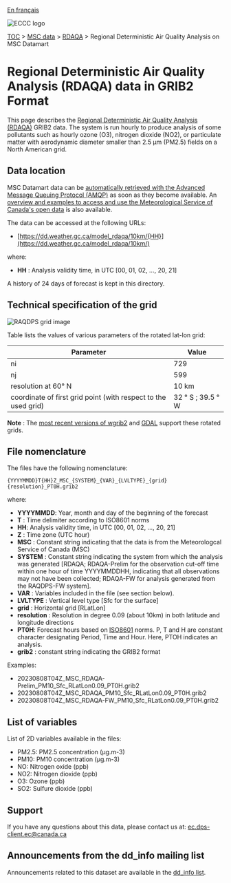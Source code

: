 [En français](readme_rdaqa-datamart_fr.md)

![ECCC logo](../../img_eccc-logo.png)

[TOC](../../readme_en.md) > [MSC data](../readme_en.md) > [RDAQA](readme_rdaqa_en.md) > Regional Deterministic Air Quality Analysis on MSC Datamart

# Regional Deterministic Air Quality Analysis (RDAQA) data in GRIB2 Format

This page describes the [Regional Deterministic Air Quality Analysis (RDAQA)](readme_rdaqa_en.md) GRIB2 data. The system is run hourly to produce analysis of some pollutants such as hourly ozone (O3), nitrogen dioxide (NO2), or particulate matter with aerodynamic diameter smaller than 2.5 μm (PM2.5) fields on a North American grid. 

## Data location

MSC Datamart data can be [automatically retrieved with the Advanced Message Queuing Protocol (AMQP)](../../msc-datamart/amqp_en.md) as soon as they become available. An [overview and examples to access and use the Meteorological Service of Canada's open data](../../usage/readme_en.md) is also available.

The data can be accessed at the following URLs:

* [https://dd.weather.gc.ca/model_rdaqa/10km/{HH}](https://dd.weather.gc.ca/model_rdaqa/10km/) 

where:

* __HH__ : Analysis validity time, in UTC [00, 01, 02, ..., 20, 21]


A history of 24 days of forecast is kept in this directory.

## Technical specification of the grid

![RAQDPS grid image](https://collaboration.cmc.ec.gc.ca/cmc/cmos/public_doc/msc-data/nwp_raqdps-fw/grille_raqdps-fw.png)

Table lists the values of various parameters of the rotated lat-lon grid:

| Parameter | Value |
| ------ | ------ |
| ni | 729 |
| nj | 599 | 
| resolution at 60° N | 10 km |
| coordinate of first grid point (with respect to the used grid) | 32 ° S ; 39.5 ° W |

__Note__ : The [most recent versions of wgrib2](https://www.cpc.ncep.noaa.gov/products/wesley/wgrib2/update_2.0.8.html) and [GDAL](https://gdal.org/) support these rotated grids.

## File nomenclature

The files have the following nomenclature:

`{YYYYMMDD}T{HH}Z_MSC_{SYSTEM}_{VAR}_{LVLTYPE}_{grid}{resolution}_PT0H.grib2`

where:

* __YYYYMMDD__: Year, month and day of the beginning of the forecast
* __T__ : Time delimiter according to ISO8601 norms
* __HH__: Analysis validity time, in UTC [00, 01, 02, ..., 20, 21]
* __Z__ : Time zone (UTC hour)
* __MSC__ : Constant string indicating that the data is from the Meteorologcal Service of Canada (MSC)
* __SYSTEM__ : Constant string indicating the system from which the analysis was generated [RDAQA; RDAQA-Prelim for the observation cut-off time within one hour of time YYYYMMDDHH, indicating that all observations may not have been collected; RDAQA-FW for analysis generated from the RAQDPS-FW system].
* __VAR__ : Variables included in the file (see section below).
* __LVLTYPE__ : Vertical level type [Sfc for the surface]
* __grid__ : Horizontal grid [RLatLon]
* __resolution__ : Resolution in degree 0.09 (about 10km) in both latitude and longitude directions 
* __PT0H__: Forecast hours based on [ISO8601](https://en.wikipedia.org/wiki/ISO_8601) norms. P, T and H are constant character designating Period, Time and Hour. Here, PTOH indicates an analysis.
* __grib2__ : constant string indicating the GRIB2 format

Examples:

* 20230808T04Z_MSC_RDAQA-Prelim_PM10_Sfc_RLatLon0.09_PT0H.grib2
* 20230808T04Z_MSC_RDAQA_PM10_Sfc_RLatLon0.09_PT0H.grib2
* 20230808T04Z_MSC_RDAQA-FW_PM10_Sfc_RLatLon0.09_PT0H.grib2

## List of variables

List of 2D variables available in the files:

* PM2.5: PM2.5 concentration (&mu;g.m-3)
* PM10: PM10 concentration (&mu;g.m-3)
* NO: Nitrogen oxide (ppb)
* NO2: Nitrogen dioxide (ppb)
* O3: Ozone (ppb)
* SO2: Sulfure dioxide (ppb)

## Support

If you have any questions about this data, please contact us at: [ec.dps-client.ec@canada.ca](mailto:ec.dps-client.ec@canada.ca)

## Announcements from the dd_info mailing list 

Announcements related to this dataset are available in the [dd_info list](https://comm.collab.science.gc.ca/mailman3/postorius/lists/dd_info/).
